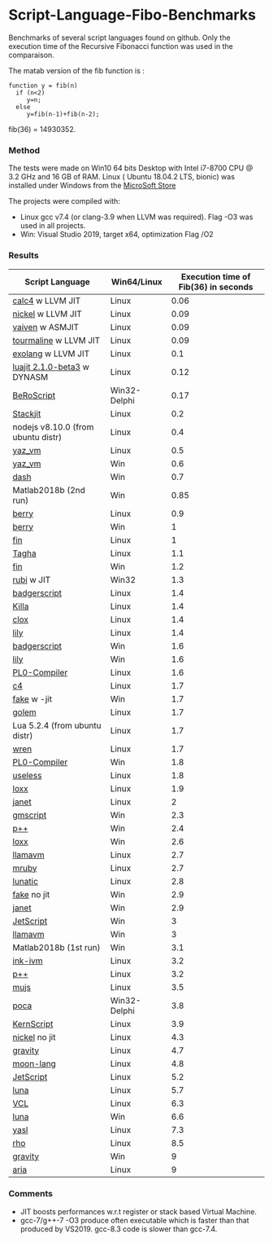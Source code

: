 # Script-Language-Fibo-Benchmarks

Benchmarks of several script languages found on github.
Only the execution time of the Recursive Fibonacci function was used in the comparaison.

The matab version of the fib function is :
```
function y = fib(n)
  if (n<2)
     y=n;
  else
     y=fib(n-1)+fib(n-2);

```
fib(36) = 14930352.

### Method
The tests were made on Win10 64 bits Desktop with Intel i7-8700 CPU @ 3.2 GHz and 16 GB of RAM.
Linux ( Ubuntu 18.04.2 LTS, bionic) was installed under Windows from the [MicroSoft Store ](https://www.microsoft.com/en-us/p/ubuntu-1804-lts/9n9tngvndl3q?activetab=pivot:overviewtab) 

The projects were compiled with:
- Linux gcc v7.4 (or clang-3.9 when LLVM was required). Flag -O3 was used in all projects.
- Win: Visual Studio 2019, target x64, optimization Flag /O2

### Results
|  Script Language |  Win64/Linux |  Execution time of Fib(36) in seconds|
| ------------ | ------------ | ------------ |
| [calc4](https://github.com/proprowataya/calc4 ) w LLVM JIT |  Linux |  0.06 |
| [nickel](https://github.com/owst/nickel) w LLVM JIT |  Linux |  0.09 |
| [vaiven](https://github.com/MichaelRFairhurst/vaiven "vvn ") w ASMJIT|  Linux | 0.09  |
| [tourmaline](https://github.com/maekawatoshiki/tourmaline/tree/cmake) w LLVM JIT| Linux  | 0.09  |
| [exolang](https://github.com/twixraider81/exolang) w LLVM JIT | Linux  | 0.1 |
| [luajit 2.1.0-beta3](http://luajit.org/) w DYNASM | Linux   | 0.12  |
| [BeRoScript](http://bero.0ok.de/blog/projects/beroscript/BeRoScript.zip) | Win32-Delphi  | 0.17  |
| [Stackjit](https://github.com/svenslaggare/StackJIT) | Linux  | 0.2  |
| nodejs v8.10.0 (from ubuntu distr)| Linux  | 0.4  |
| [yaz_vm](https://github.com/cairdac-rd/yaz_vm)  | Linux  | 0.5 |
| [yaz_vm](https://github.com/cairdac-rd/yaz_vm)  | Win  | 0.6 |
| [dash](https://github.com/eqrion/dash)  | Win  | 0.7 |
| Matlab2018b (2nd run)  | Win  | 0.85 |
| [berry](https://github.com/Skiars/berry)  | Linux  | 0.9  |
| [berry](https://github.com/Skiars/berry)  | Win |  1 |
| [fin](https://github.com/naleksiev/fin)  | Linux  | 1 |
| [Tagha](https://github.com/assyrianic/Tagha)  | Linux  | 1.1 |
| [fin](https://github.com/naleksiev/fin) | Win | 1.2 |
| [rubi](https://github.com/embedded2015/rubi) w JIT| Win32 | 1.3 |
| [badgerscript](https://github.com/moefh/badgerscript) | Linux | 1.4  |
| [Killa](https://github.com/ex/Killa) | Linux | 1.4 |
| [clox](https://github.com/munificent/craftinginterpreters)  | Linux  | 1.4 |
| [lily](https://github.com/FascinatedBox/lily)  | Linux  | 1.4 |
| [badgerscript](https://github.com/moefh/badgerscript)  | Win   | 1.6  |
| [lily](https://github.com/FascinatedBox/lily)  | Win  | 1.6 |
| [PL0-Compiler](https://github.com/Justme0/pl0-compiler)  | Linux  | 1.6  |
| [c4](https://github.com/rswier/c4)  | Linux | 1.7  |
| [fake](https://github.com/esrrhs/fake) w -jit  | Win  | 1.7 |
| [golem](https://github.com/alexander-koch/golem)  | Linux | 1.7 |
| Lua 5.2.4 (from ubuntu distr)  | Linux  | 1.7 |
| [wren](https://github.com/wren-lang/wren)  | Linux | 1.7 |
| [PL0-Compiler](https://github.com/Justme0/pl0-compiler)  | Win  | 1.8  |
| [useless](https://github.com/CCareaga/useless)  | Linux | 1.8  |
| [loxx](https://github.com/mspraggs/loxx)  | Linux | 1.9  |
| [janet](https://github.com/jfcap/janet)  | Linux  | 2  |
| [gmscript](https://github.com/publicrepo/gmscript)  | Win  | 2.3 |
| [p++](https://github.com/tumtumtum/pplusplus)  | Win  | 2.4 |
| [loxx](https://github.com/mspraggs/loxx)  | Win  | 2.6  |
| [llamavm](https://github.com/throne-developer/llamavm)  | Linux | 2.7   |
| [mruby](https://github.com/mruby/mruby)  | Linux  | 2.7  |
| [lunatic](https://github.com/shiinamiyuki/lunatic)  | Linux  | 2.8  |
| [fake](https://github.com/esrrhs/fake) no jit  | Win  |  2.9 |
| [janet](https://github.com/jfcap/janet)  | Win  |  2.9 |
| [JetScript](https://github.com/matt-attack/JetScript)  |  Win | 3  |
| [llamavm](https://github.com/throne-developer/llamavm)   | Win  | 3  |
| Matlab2018b (1st run)  |  Win | 3.1  |
| [ink-ivm](https://github.com/rod-lin/ivm)  | Linux  | 3.2  |
| [p++](https://github.com/tumtumtum/pplusplus)   | Linux  | 3.2 |
| [mujs](https://github.com/jarhot1992/mujs)   | Linux  | 3.5 |
| [poca](https://github.com/BeRo1985/poca )   | Win32-Delphi | 3.8 |
| [KernScript](https://github.com/redagito/KernScript )   | Linux | 3.9 |
| [nickel](https://github.com/owst/nickel) no jit  | Linux  | 4.3  |
| [gravity](https://github.com/marcobambini/gravity)  | Linux  | 4.7  |
| [moon-lang](https://github.com/glampert/moon-lang)  | Linux   | 4.8  |
| [JetScript](https://github.com/matt-attack/JetScript)   | Linux  | 5.2 |
| [luna](https://github.com/airtrack/luna)  | Linux   | 5.7  |
| [VCL](https://github.com/dianpeng/VCL)  | Linux   | 6.3  |
| [luna](https://github.com/airtrack/luna)   | Win  | 6.6  |
| [yasl](https://github.com/yasl-lang/yasl)  | Linux  | 7.3  |
| [rho](https://github.com/arshajii/rho)  | Linux  | 8.5 |
| [gravity](https://github.com/marcobambini/gravity)  | Win | 9  |
| [aria](https://github.com/rxi/aria)  | Linux  | 9  |


### Comments
- JIT boosts performances w.r.t register or stack based Virtual Machine.
- gcc-7/g++-7 -O3 produce often executable which is faster than that produced by VS2019. gcc-8.3 code is slower than gcc-7.4.
